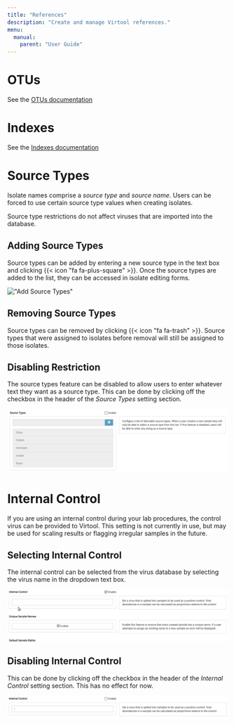 ```yaml
---
title: "References"
description: "Create and manage Virtool references."
menu:
  manual:
    parent: "User Guide"
---
```


# OTUs

See the [OTUs documentation](/docs/manual/ug_otus)

# Indexes

See the [Indexes documentation](/docs/manual/ug_indexes)

# Source Types

Isolate names comprise a _source type_ and _source name_. Users can be forced to use certain source type values when creating isolates.

Source type restrictions do not affect viruses that are imported into the database.

## Adding Source Types

Source types can be added by entering a new source type in the text box and clicking {{< icon "fa fa-plus-square" >}}. Once the source types are added to the list, they can be accessed in isolate editing forms.

!["Add Source Types"](add_source_types.gif)

## Removing Source Types

Source types can be removed by clicking {{< icon "fa fa-trash" >}}. Source types that were assigned to isolates before removal will still be assigned to those isolates.

## Disabling Restriction

The source types feature can be disabled to allow users to enter whatever text they want as a source type. This can be done by clicking off the checkbox in the header of the _Source Types_ setting section.

!["Source Types Feature Disabled"](source_types_disabled.png)

# Internal Control

If you are using an internal control during your lab procedures, the control virus can be provided to Virtool. This setting is not currently in use, but may be used for scaling results or flagging irregular samples in the future.

## Selecting Internal Control

The internal control can be selected from the virus database by selecting the virus name in the dropdown text box.

!["Internal Control"](internal_control.gif)

## Disabling Internal Control

This can be done by clicking off the checkbox in the header of the _Internal Control_ setting section. This has no effect for now.

!["Internal Control Disabled"](internal_control_disabled.png)
